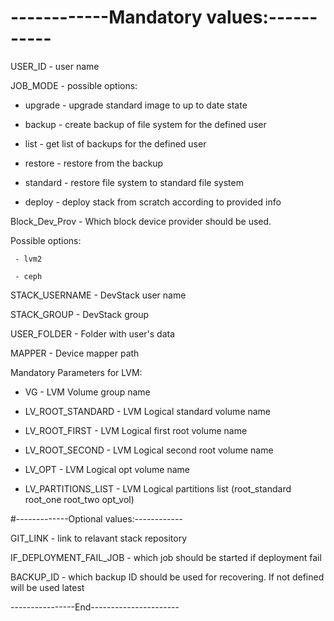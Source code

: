 # ------------Mandatory values:-----------
USER_ID - user name

JOB_MODE - possible options: 

  - upgrade  - upgrade standard image to up to date state
  
  - backup  - create backup of file system for the defined user
  
  - list - get list of backups for the defined user
  
  - restore  - restore from the backup
  
  - standard - restore file system to standard file system

  - deploy - deploy stack from scratch according to provided info  

Block_Dev_Prov - Which block device provider should be used. 

Possible options:

	 - lvm2

	 - ceph

STACK_USERNAME - DevStack user name

STACK_GROUP	 - DevStack group

USER_FOLDER	 - Folder with user's data

MAPPER - Device mapper path

Mandatory Parameters for LVM:

 - VG - LVM Volume group name

 - LV_ROOT_STANDARD - LVM Logical standard volume name

 - LV_ROOT_FIRST - LVM Logical first root volume name

 - LV_ROOT_SECOND - LVM Logical second root volume name

 - LV_OPT - LVM Logical opt volume name

 - LV_PARTITIONS_LIST - LVM Logical partitions list (root_standard root_one root_two opt_vol)

#-------------Optional values:------------

 GIT_LINK 		 - link to relavant stack repository

 IF_DEPLOYMENT_FAIL_JOB - which job should be started if deployment fail

 BACKUP_ID 		 - which backup ID should be used for recovering. If not defined will be used latest 

----------------End----------------------

